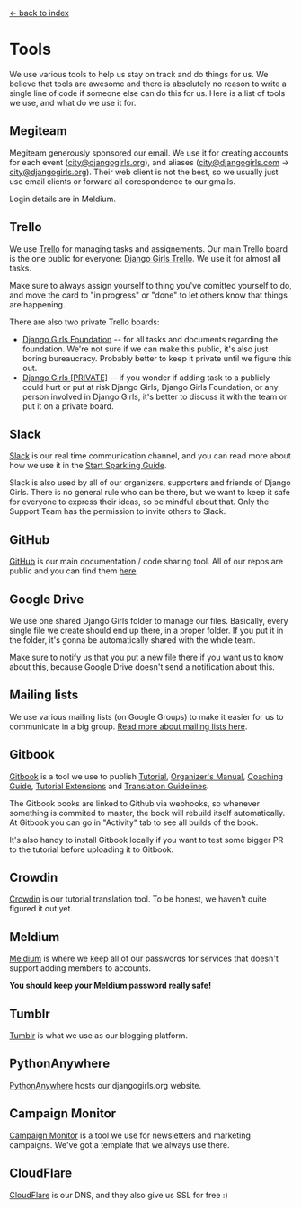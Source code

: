 [<- back to index](../README.md)

# Tools

We use various tools to help us stay on track and do things for us. We believe that tools are awesome and there is absolutely no reason to write a single line of code if someone else can do this for us. Here is a list of tools we use, and what do we use it for.

## Megiteam

Megiteam generously sponsored our email. We use it for creating accounts for each event (city@djangogirls.org), and aliases (city@djangogirls.com -> city@djangogirls.org). Their web client is not the best, so we usually just use email clients or forward all corespondence to our gmails. 

Login details are in Meldium.

## Trello

We use [Trello](http://trello.com/) for managing tasks and assignements. Our main Trello board is the one public for everyone: [Django Girls Trello](https://trello.com/b/q7p6jcfg/django-girls). We use it for almost all tasks. 

Make sure to always assign yourself to thing you've comitted yourself to do, and move the card to "in progress" or "done" to let others know that things are happening. 

There are also two private Trello boards:
- [Django Girls Foundation](https://trello.com/b/BEIUCkCZ/django-girls-foundation) -- for all tasks and documents regarding the foundation. We're not sure if we can make this public, it's also just boring bureaucracy. Probably better to keep it private until we figure this out. 
- [Django Girls [PRIVATE]](https://trello.com/b/MhTXkuii/django-girls-private) -- if you wonder if adding task to a publicly could hurt or put at risk Django Girls, Django Girls Foundation, or any person involved in Django Girls, it's better to discuss it with the team or put it on a private board. 

## Slack

[Slack](http://slack.com/) is our real time communication channel, and you can read more about how we use it in the [Start Sparkling Guide](sparkling.md).

Slack is also used by all of our organizers, supporters and friends of Django Girls. There is no general rule who can be there, but we want to keep it safe for everyone to express their ideas, so be mindful about that. Only the Support Team has the permission to invite others to Slack.

## GitHub

[GitHub](http://github.com/) is our main documentation / code sharing tool. All of our repos are public and you can find them [here](https://github.com/DjangoGirls).

## Google Drive

We use one shared Django Girls folder to manage our files. Basically, every single file we create should end up there, in a proper folder. If you put it in the folder, it's gonna be automatically shared with the whole team. 

Make sure to notify us that you put a new file there if you want us to know about this, because Google Drive doesn't send a notification about this.

## Mailing lists

We use various mailing lists (on Google Groups) to make it easier for us to communicate in a big group. [Read more about mailing lists here](mailing-lists.md).

## Gitbook

[Gitbook](http://gitbook.io/) is a tool we use to publish [Tutorial](http://tutorial.djangogirls.org/), [Organizer's Manual](http://organize.djangogirls.org), [Coaching Guide](http://coach.djangogirls.org), [Tutorial Extensions](https://www.gitbook.com/book/djangogirls/django-girls-tutorial-extensions/details) and [Translation Guidelines](http://translate.djangogirls.org).

The Gitbook books are linked to Github via webhooks, so whenever something is commited to master, the book will rebuild itself automatically. At Gitbook you can go in "Activity" tab to see all builds of the book.

It's also handy to install Gitbook locally if you want to test some bigger PR to the tutorial before uploading it to Gitbook.

## Crowdin

[Crowdin](http://crowdin.com/) is our tutorial translation tool. To be honest, we haven't quite figured it out yet. 

## Meldium

[Meldium](http://meldium.com/) is where we keep all of our passwords for services that doesn't support adding members to accounts. 

**You should keep your Meldium password really safe!**

## Tumblr

[Tumblr](http://tumblr.com/) is what we use as our blogging platform. 

## PythonAnywhere

[PythonAnywhere](http://pythonanywhere.com/) hosts our djangogirls.org website.

## Campaign Monitor

[Campaign Monitor](http://djangogirls.createsend.com/) is a tool we use for newsletters and marketing campaigns. We've got a template that we always use there.

## CloudFlare

[CloudFlare](http://cloudflare.com/) is our DNS, and they also give us SSL for free :) 